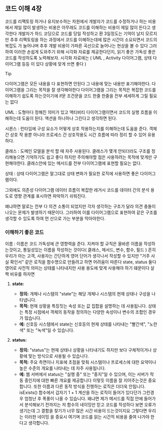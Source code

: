 
## 코드 이해 4장
코드를 리팩토링 하거나 유지보수하는 차원에서 개발자가 코드를 수정하거나 하는 비용에서 제일 많이 발생하는 비용은 아무래도 코드를 이해하는 비용이 제일 많이 든다고 생각한다
개발자가 하드 코딩으로 코드를 당일 작성하고 환 3일정도는 기억이 날지 모르지만 추후 리팩토링을 하는 과정에서 코드를 이해하는데에 많은 시간이 소요되면서 코드의 복잡도 가 늘어나며 추후 개발 비용이 가파른 곡선으로 늘어나는 현상을 볼 수 있다
그러하여 이러한 손쉽게 도와주기 위해
시각화 자료를 제공한다던지, 읽기 좋은 가독성 좋은 코드를 작성하도록 노력해보자.
시각화 자료에는 ( UML , Activity 다이어그램, 상태 다이어그램 등등 이 있다 상황에 맞게 쓰면 좋다 )
> [!tip]
> 다이어그램은 모든 내용을 다 표현하면 안된다 그 내용에 맞는 내용만 표기해야한다. 다이어그램을 그리는 목적을 잘 생각해야한다 다이어그램을 그리는 목적은 복잡한 코드를 이해하기 쉽도록 하는것이기에 if문 조건문을 코드 한줄 한줄을 전부 세세하게 그릴 필요는 없다

UML : 도형마다 정해진 의미가 있고 액티비티 다이어그램이면서 코드의 실행 흐름을 이해하는데 도움이 된다. 액션을 하나하나 그린다고 생각하면 된다.

시퀸스 : 런타임에 구성 요소가 어떻게 상호 작용하는지를 이해하는데 도움을 준다. 객체 간 상호 작 용뿐 아니라 프로세스 간 상호작용도 시간 흐름에 따라 정리 할 수 있어 유용하다.

클래스 : 도메인 모델을 분석 할 때 자주 사용된다. 클래스가 몇개 안되더라도 구조를 정리해놓으면 기억하기도 쉽고 좋다 하지만 주의해야할 점은 사용하려는 목적에 맞게만 구현해야한다. 클래스안에 있는 메서드를 전부 다이어그램에 표현할 필요는 없다.

상태 : 상태 다이어그램은 말그대로 상태 변화가 필요한 로직에 사용하면 좋은 다이어그램이다.

그외에도 의존성 다이어그램 데이터 흐름이 복잡한 레거시 코드를 데이터 간의 분석 용도로 영향 관계를 표시하면 파악하기 쉬워진다.

왜냐하면 말로는 전부 다 의견 소통이 되었지만 각자 생각하는 구조가 달라 의견 충돌이 나오는 문제가 발생하기 때문이다.
그러하여 이를 다이어그램으로 표현하여 같은 구조를 생각할 수 있도록 하여 먼 산으로 가는 부분을 막아야한다.

### 이해하기 좋은 코드

이름 : 이름은 코드 가독성에 큰 영향력을 준다. 지켜야 할 규칙은 올바른 이름을 작성하는것이고, 통일성있는 이름을 작성하는 것이다( 클래스, 메서드, 변수, 함수, 필드 ) 흔히 우리가 아는 고객, 사용자는 간단하게 영어 단어가 생각나서 작성할 수 있지만 "거주 사실 확인서" 같은 로직을 함수명으로 만들려고 하면 어려움이 따른다 state, status 둘다 영어로 사전적 의미는 상태를 나타내지만 사용 용도에 맞게 사용해야 하기 떄문이다
살짝 비유를 하자면
1. **state:**
    
    - **정의:** 개체나 시스템의 "state"는 해당 개체나 시스템의 현재 상태나 구성을 나타냅니다.
    - **목적:** 현재 상황을 특징짓는 속성 또는 값 집합을 설명하는 데 사용됩니다. 상태는 특정 시점에서 객체의 동작을 정의하는 다양한 속성이나 변수의 조합인 경우가 많습니다.
    - **예:** 신호등 시스템에서 state는 신호등의 현재 상태를 나타내는 "빨간색", "노란색" 또는 "녹색"일 수 있습니다.
2. **status:**
    
    - **정의:** "status"는 현재 상태나 상황을 나타내기도 하지만 보다 구체적이거나 상황에 맞는 방식으로 사용될 수 있습니다.
    - **목적:** 주요 측면이나 지표에 초점을 맞춰 시스템이나 프로세스에 대한 요약이나 높은 수준의 개요를 나타내는 데 자주 사용됩니다.
    - **예:** 웹 서버에서 status는 "실행 중" 또는 "중지"일 수 있으며, 이는 서버가 작동 중인지에 대한 빠른 개요를 제공합니다
이렇듯 이름을 잘 지어주는것은 중요합니다.
또한 이름과 다른 동작 방식을 진행하는 로직은 더더욱 안됩니다.
isExists() 함수에서 갑자기 1 + 1 계산을 하는 로직이 들어가 있다던가 그런경우 엄청난 후 폭풍이 나올 수 있습니다. 왜냐면 제가 메서드를 직접 안에 들어가서 분석해보기 전까지는 저 함수의 네이밍만 믿고 코드를 작성하다 보면 오류가 생기는데 그 결함을 찾기가 너무 많은 시간 비용이 드는것이지요
그렇다면 우리는 이러한 네이밍 을 중요시 여기며 코드를 읽는 시간적 비용을 줄여 나가야 한다고 생각합니다.
